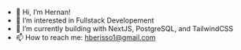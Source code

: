- 👋 Hi, I’m Hernan!
- 👀 I’m interested in Fullstack Developement
- 🌱 I’m currently building with NextJS, PostgreSQL, and TailwindCSS
- 📫 How to reach me: hberisso1@gmail.com

